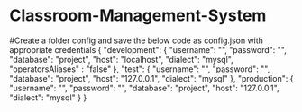# Classroom-Management-System

#Create a folder config and save the below code as config.json with appropriate credentials
{
    "development": {
      "username": "",
      "password": "",
      "database": "project",
      "host": "localhost",
      "dialect": "mysql",
      "operatorsAliases" : "false" 
    },
    "test": {
      "username": "",
      "password": "",
      "database": "project",
      "host": "127.0.0.1",
      "dialect": "mysql"
    },
    "production": {
      "username": "",
      "password": "",
      "database": "project",
      "host": "127.0.0.1",
      "dialect": "mysql"
    }
  }
  